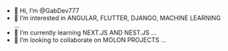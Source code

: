 - 👋 Hi, I’m @GabDev777
- 👀 I’m interested in ANGULAR, FLUTTER, DJANGO, MACHINE LEARNING ...
- 🌱 I’m currently learning NEXT.JS AND NEST.JS ...
- 💞️ I’m looking to collaborate on MOLON PROJECTS ...

<!---
GabDev777/GabDev777 is a ✨ special ✨ repository because its `README.md` (this file) appears on your GitHub profile.
You can click the Preview link to take a look at your changes.
--->
